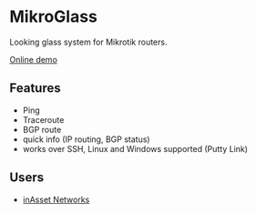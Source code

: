MikroGlass
==========

Looking glass system for Mikrotik routers.

[Online demo](http://ug.runtimeapp.com)

Features
--
* Ping
* Traceroute
* BGP route
* quick info (IP routing, BGP status)
* works over SSH, Linux and Windows supported (Putty Link)

Users
--
* [inAsset Networks](https://inasset.es/lg/)
